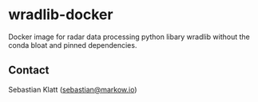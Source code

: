 wradlib-docker
==============

Docker image for radar data processing python libary wradlib without the conda
bloat and pinned dependencies.

Contact
-------

Sebastian Klatt (sebastian@markow.io)
